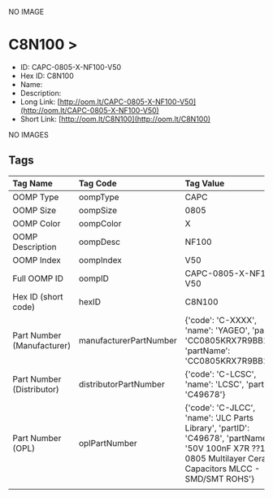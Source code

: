 


  
NO IMAGE  
# C8N100 > 

- ID: CAPC-0805-X-NF100-V50
- Hex ID: C8N100
- Name: 
- Description: 
- Long Link: [http://oom.lt/CAPC-0805-X-NF100-V50](http://oom.lt/CAPC-0805-X-NF100-V50)
- Short Link: [http://oom.lt/C8N100](http://oom.lt/C8N100)
  
NO IMAGES  
## Tags
  

|Tag Name|Tag Code|Tag Value|
| :--- | :--- | :--- |
|OOMP Type|oompType|CAPC|
|OOMP Size|oompSize|0805|
|OOMP Color|oompColor|X|
|OOMP Description|oompDesc|NF100|
|OOMP Index|oompIndex|V50|
|Full OOMP ID|oompID|CAPC-0805-X-NF100-V50|
|Hex ID (short code)|hexID|C8N100|
|Part Number (Manufacturer)|manufacturerPartNumber|{'code': 'C-XXXX', 'name': 'YAGEO', 'partID': 'CC0805KRX7R9BB104', 'partName': 'CC0805KRX7R9BB104'}|
|Part Number (Distributor)|distributorPartNumber|{'code': 'C-LCSC', 'name': 'LCSC', 'partID': 'C49678'}|
|Part Number (OPL)|oplPartNumber|{'code': 'C-JLCC', 'name': 'JLC Parts Library', 'partID': 'C49678', 'partName': '50V 100nF X7R ??10% 0805  Multilayer Ceramic Capacitors MLCC - SMD/SMT ROHS'}|
||||
